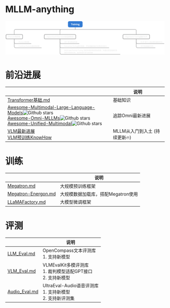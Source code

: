 # MLLM-anything

![image-20250226141054445](./assets/image-20250226141054445.png)

# 前沿进展

|                                                              | 说明                          |
| ------------------------------------------------------------ | ----------------------------- |
| [Transformer基础.md](基础知识/Transformer基础.md)            | 基础知识                      |
| [Awesome-Multimodal-Large-Language-Models](https://github.com/BradyFU/Awesome-Multimodal-Large-Language-Models)![Github stars](https://img.shields.io/github/stars/BradyFU/Awesome-Multimodal-Large-Language-Models.svg)<br>[Awesome-Omni-MLLMs](https://github.com/threegold116/Awesome-Omni-MLLMs)![Github stars](https://img.shields.io/github/stars/threegold116/Awesome-Omni-MLLMs.svg)  <br>[Awesome-Unified-Multimodal](https://github.com/Purshow/Awesome-Unified-Multimodal)![Github stars](https://img.shields.io/github/stars/Purshow/Awesome-Unified-Multimodal.svg) | 追踪Omni最新进展              |
| [VLM最新进展](https://zhuanlan.zhihu.com/p/693272847)<br>[VLM预训练KnowHow](https://zhuanlan.zhihu.com/p/1908538336311767299) | MLLM从入门到入土  (持续更新🔥) |

# 训练

|                                                  | 说明                               |
| ------------------------------------------------ | ---------------------------------- |
| [Megatron.md](Train/Megatron.md)                 | 大规模预训练框架                   |
| [Megatron-Energon.md](Train/Megatron-Energon.md) | 大规模数据加载库，搭配Megatron使用 |
| [LLaMAFactory.md](Train/LLaMAFactory.md)         | 大模型微调框架                     |

# 评测

|                                     | 说明                                                         |
| ----------------------------------- | ------------------------------------------------------------ |
| [LLM_Eval.md](Eval/LLM_Eval.md)     | OpenCompass文本评测库<br>1. 支持新模型                       |
| [VLM_Eval.md](Eval/VLM_Eval.md)     | VLMEvalKit多模评测库<br>1. 裁判模型适配GPT接口<br>2. 支持新模型 |
| [Audio_Eval.md](Eval/Audio_Eval.md) | UltraEval-Audio语音评测库<br>1. 支持新模型<br>2. 支持新评测集 |
